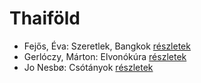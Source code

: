 # Thaiföld

- Fejős, Éva: Szeretlek, Bangkok [részletek](_details/%7Bopf.creator%7D.md#id_774)
- Gerlóczy, Márton: Elvonókúra [részletek](_details/%7Bopf.creator%7D.md#id_1468)
- Jo Nesbø: Csótányok [részletek](_details/%7Bopf.creator%7D.md#id_577)